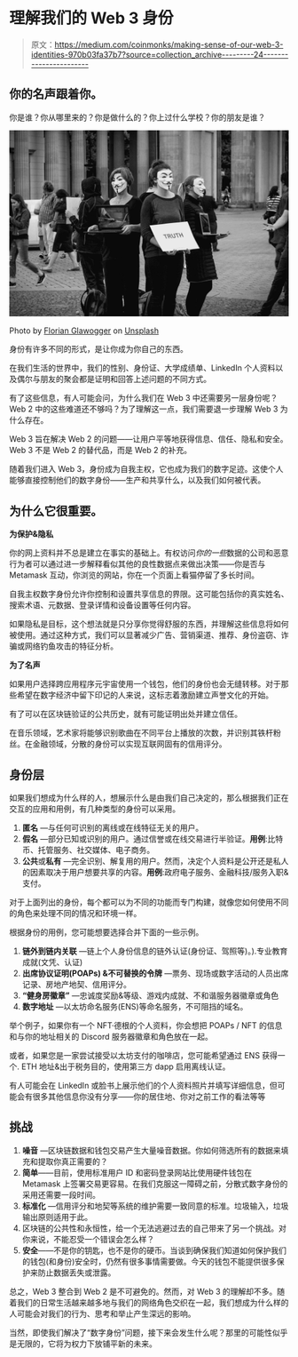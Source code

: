 # 理解我们的 Web 3 身份

> 原文：<https://medium.com/coinmonks/making-sense-of-our-web-3-identities-970b03fa37b7?source=collection_archive---------24----------------------->

## 你的名声跟着你。

你是谁？你从哪里来的？你是做什么的？你上过什么学校？你的朋友是谁？

![](img/91a704102372f50c8c56e3fa60a139c3.png)

Photo by [Florian Glawogger](https://unsplash.com/@flogla?utm_source=medium&utm_medium=referral) on [Unsplash](https://unsplash.com?utm_source=medium&utm_medium=referral)

身份有许多不同的形式，是让你成为你自己的东西。

在我们生活的世界中，我们的性别、身份证、大学成绩单、LinkedIn 个人资料以及偶尔与朋友的聚会都是证明和回答上述问题的不同方式。

有了这些信息，有人可能会问，为什么我们在 Web 3 中还需要另一层身份呢？Web 2 中的这些难道还不够吗？为了理解这一点，我们需要退一步理解 Web 3 为什么存在。

Web 3 旨在解决 Web 2 的问题——让用户平等地获得信息、信任、隐私和安全。Web 3 不是 Web 2 的替代品，而是 Web 2 的补充。

随着我们进入 Web 3，身份成为自我主权，它也成为我们的数字足迹。这使个人能够直接控制他们的数字身份——生产和共享什么，以及我们如何被代表。

## 为什么它很重要。

**为保护&隐私**

你的网上资料并不总是建立在事实的基础上。有权访问*你的一些*数据的公司和恶意行为者可以通过进一步解释看似其他的良性数据点来做出决策——你是否与 Metamask 互动，你浏览的网站，你在一个页面上看猫停留了多长时间。

自我主权数字身份允许你控制和设置共享信息的界限。这可能包括你的真实姓名、搜索术语、元数据、登录详情和设备设置等任何内容。

如果隐私是目标，这个想法就是只分享你觉得舒服的东西，并理解这些信息将如何被使用。通过这种方式，我们可以显著减少广告、营销渠道、推荐、身份盗窃、诈骗或网络钓鱼攻击的特征分析。

**为了名声**

如果用户选择跨应用程序元宇宙使用一个钱包，他们的身份也会无缝转移。对于那些希望在数字经济中留下印记的人来说，这标志着激励建立声誉文化的开始。

有了可以在区块链验证的公共历史，就有可能证明出处并建立信任。

在音乐领域，艺术家将能够识别歌曲在不同平台上播放的次数，并识别其铁杆粉丝。在金融领域，分散的身份可以实现互联网固有的信用评分。

## 身份层

如果我们想成为什么样的人，想展示什么是由我们自己决定的，那么根据我们正在交互的应用和用例，有几种类型的身份可以采用。

1.  **匿名** —与任何可识别的离线或在线特征无关的用户。
2.  **假名** —部分已知或识别的用户。通过信誉或在线交易进行半验证。**用例**:比特币、托管服务、社交媒体、电子商务。
3.  **公共**或**私有** —完全识别、解复用的用户。然而，决定个人资料是公开还是私人的因素取决于用户想要共享的内容。**用例**:政府电子服务、金融科技/服务入职&支付。

对于上面列出的身份，每个都可以为不同的功能而专门构建，就像您如何使用不同的角色来处理不同的情况和环境一样。

根据身份的用例，您可能想要选择合并下面的一些示例。

1.  **链外到链内关联** —链上个人身份信息的链外认证(身份证、驾照等)。).专业教育成就(文凭、认证)
2.  **出席协议证明(POAPs) &不可替换的令牌** —票务、现场或数字活动的人员出席记录、房地产地契、信用评分。
3.  **“健身房徽章”** —忠诚度奖励&等级、游戏内成就、不和谐服务器徽章或角色
4.  **数字地址** —以太坊命名服务(ENS)等命名服务，不可阻挡的域名。

举个例子，如果你有一个 NFT·德根的个人资料，你会想把 POAPs / NFT 的信息和与你的地址相关的 Discord 服务器徽章和角色放在一起。

或者，如果您是一家尝试接受以太坊支付的咖啡店，您可能希望通过 ENS 获得一个. ETH 地址&出于税务目的，使用第三方 dapp 启用离线认证。

有人可能会在 LinkedIn 或脸书上展示他们的个人资料照片并填写详细信息，但可能会有很多其他信息你没有分享——你的居住地、你对之前工作的看法等等

## 挑战

1.  **噪音** —区块链数据和钱包交易产生大量噪音数据。你如何筛选所有的数据来填充和提取你真正需要的？
2.  **简单**——目前，使用标准用户 ID 和密码登录网站比使用硬件钱包在 Metamask 上签署交易更容易。在我们克服这一障碍之前，分散式数字身份的采用还需要一段时间。
3.  **标准化** —信用评分和地契等系统的维护需要一致同意的标准。垃圾输入，垃圾输出原则适用于此。
4.  区块链的公共性和永恒性，给一个无法逃避过去的自己带来了另一个挑战。对你来说，不能忍受一个错误会怎么样？
5.  **安全**——不是你的钥匙，也不是你的硬币。当谈到确保我们知道如何保护我们的钱包(和身份)安全时，仍然有很多事情需要做。今天的钱包不能提供很多保护来防止数据丢失或泄露。

总之，Web 3 整合到 Web 2 是不可避免的。然而，对 Web 3 的理解却不多。随着我们的日常生活越来越多地与我们的网络角色交织在一起，我们想成为什么样的人可能会对我们的行为、思考和举止产生深远的影响。

当然，即使我们解决了“数字身份”问题，接下来会发生什么呢？那里的可能性似乎是无限的，它将为权力下放铺平新的未来。